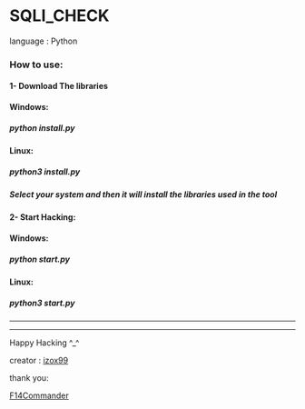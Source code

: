 # SQLI_CHECK
language : Python

### How to use:

#### 1- Download The libraries

#### Windows:
##### python install.py
#### Linux:
##### python3 install.py
##### Select your system and then it will install the libraries used in the tool

#### 2- Start Hacking:

#### Windows:
##### python start.py
#### Linux:
##### python3 start.py

______________________________________________________________________________________________________________________________________________________________________

______________________________________________________________________________________________________________________________________________________________________

Happy Hacking ^_^ 

creator :
[izox99](https://twitter.com/izox99 "izox99")

thank you:

[F14Commander](https://twitter.com/F14Commander "F14Commander")
